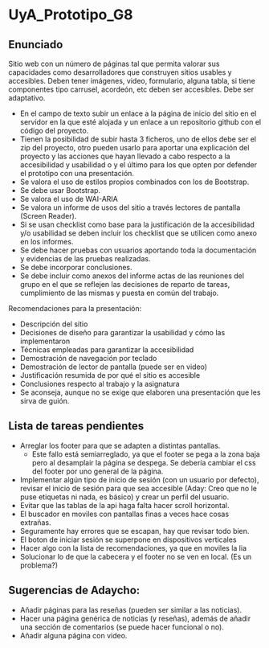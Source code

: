 # UyA_Prototipo_G8

## Enunciado
Sitio web con un número de páginas tal que permita valorar sus capacidades como desarrolladores que construyen sitios usables y accesibles. Deben tener imágenes, video, formulario, alguna tabla, si tiene componentes tipo carrusel, acordeón, etc deben ser accesibles. Debe ser adaptativo.

- En el campo de texto subir un enlace a la página de inicio del sitio en el servidor en la que esté alojada y un enlace a un repositorio github con el código del proyecto.
- Tienen la posibilidad de subir hasta 3 ficheros, uno de ellos debe ser el zip del proyecto, otro pueden usarlo para aportar una explicación del proyecto y las acciones que hayan llevado a cabo respecto a la accesibilidad y usabilidad o y el último para los que opten por defender el prototipo con una presentación. 
- Se valora el uso de estilos propios combinados con los de Bootstrap.
- Se debe usar Bootstrap.
- Se valora el uso de WAI-ARIA
- Se valora un informe de  usos del sitio a través lectores de pantalla (Screen Reader).
- Si se usan checklist como base para la justificación de la accesibilidad y/o usabilidad se deben incluir los checklist que se utilicen como anexo en los informes.
- Se debe hacer pruebas con usuarios aportando toda la documentación y evidencias de las pruebas realizadas. 
- Se debe incorporar conclusiones.
- Se debe incluir como anexos del informe actas de las reuniones del grupo en el que se reflejen las decisiones de reparto de tareas, cumplimiento de las mismas y puesta en común del trabajo.

Recomendaciones para la presentación: 
- Descripción del sitio
- Decisiones de diseño para garantizar la usabilidad y cómo las implementaron
- Técnicas empleadas para garantizar la accesibilidad
- Demostración de navegación por teclado
- Demostración de lector de pantalla (puede ser en video)
- Justificación resumida de por qué el sitio es accesible
- Conclusiones respecto al trabajo y la asignatura
- Se aconseja, aunque no se exige que elaboren una presentación que les sirva de guión.

## Lista de tareas pendientes
- Arreglar los footer para que se adapten a distintas pantallas.
    - Este fallo está semiarreglado, ya que el footer se pega a la zona baja pero al desamplair la página se despega. Se debería cambiar el css del footer por uno general de la página.
- Implementar algún tipo de inicio de sesión (con un usuario por defecto), revisar el inicio de sesión para que sea accesible (Aday: Creo que no le puse etiquetas ni nada, es básico) y crear un perfil del usuario.
- Evitar que las tablas de la api haga falta hacer scroll horizontal.
- El buscador en moviles con pantallas finas a veces hace cosas extrañas.
- Seguramente hay errores que se escapan, hay que revisar todo bien.
- El boton de iniciar sesión se superpone en dispositivos verticales
- Hacer algo con la lista de recomendaciones, ya que en moviles la lia
- Solucionar lo de que la cabecera y el footer no se ven en local. (Es un problema?)

## Sugerencias de Adaycho:
- Añadir páginas para las reseñas (pueden ser similar a las noticias).
- Hacer una página genérica de noticias (y reseñas), además de añadir una sección de comentarios (se puede hacer funcional o no).
- Añadir alguna página con video.
